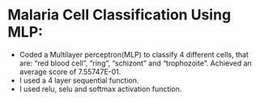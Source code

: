 # Malaria Cell Classification Using MLP:

- Coded a Multilayer perceptron(MLP) to classify 4 different cells, that are: “red blood cell”, “ring”, “schizont” and “trophozoite”. Achieved an average score of 7.55747E-01.
-  I used a 4 layer sequential function.
-  I used relu, selu and softmax activation function.
